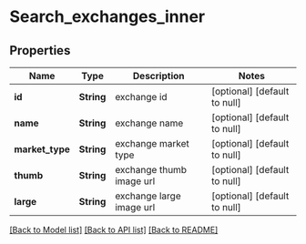 # Search_exchanges_inner
## Properties

| Name | Type | Description | Notes |
|------------ | ------------- | ------------- | -------------|
| **id** | **String** | exchange id | [optional] [default to null] |
| **name** | **String** | exchange name | [optional] [default to null] |
| **market\_type** | **String** | exchange market type | [optional] [default to null] |
| **thumb** | **String** | exchange thumb image url | [optional] [default to null] |
| **large** | **String** | exchange large image url | [optional] [default to null] |

[[Back to Model list]](../README.md#documentation-for-models) [[Back to API list]](../README.md#documentation-for-api-endpoints) [[Back to README]](../README.md)

